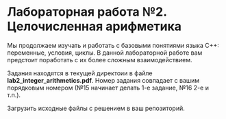 # Лабораторная работа №2. Целочисленная арифметика

Мы продолжаем изучать и работать с базовыми понятиями языка C++: переменные, условия, циклы. В данной лабораторной работе вам предстоит поработать с их более сложным взаимодействием.

Задания находятся в текущей директоии в файле **lab2_integer_arithmetics.pdf**. Номер задания совпадает с вашим порядковым номером (№15 начинает делать 1-е задание, №16 2-е и т.п.).

Загрузить исходные файлы с решением в ваш репозиторий.